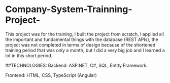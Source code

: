 # Company-System-Trainning-Project-
This project was for the training, I built the project from scratch, I applied all the important and fundamental things with the database (REST APIs), the project was not completed in terms of design because of the shortened training period that was only a month, but I did a very big job and I learned a lot in this short period.

##TECHNOLOGIES:
Backend: ASP.NET, C#, SQL, Entity Framework.

Frontend: HTML, CSS, TypeScript (Angular)
